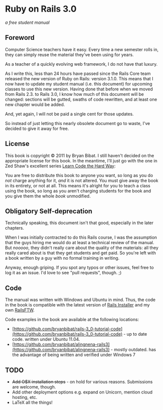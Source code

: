 Ruby on Rails 3.0
=================
_a free student manual_

Foreword
--------

Computer Science teachers have it easy. Every time a new semester rolls in, they can simply reuse the material they've been using for years.

As a teacher of a quickly evolving web framework, I do not have that luxury.

As I write this, less than 24 hours have passed since the Rails Core team released the new version of Ruby on Rails: version 3.1.0. This means that I now have to update my student manual (i.e. this document) for upcoming classes to use this new version. Having done that before when we moved from Rails 2.3. to Rails 3.0, I know how much of this document will be changed: sections will be gutted, swaths of code rewritten, and at least one new chapter would be added.

And, yet again, I will not be paid a single cent for those updates.

So instead of just letting this nearly obsolete document go to waste, I've decided to give it away for free. 

License
-------

This book is copyright © 2011 by Bryan Bibat. I still haven't decided on the appropriate license for this book. In the meantime, I'll just go with the one in Zed Shaw's excellent series [Learn Code the Hard Way](http://learncodethehardway.org/):

You are free to distribute this book to anyone you want, so long as you do _not_ charge anything for it, _and_ it is not altered. You must give away the book in its entirety, or not at all. This means it's alright for you to teach a class using the book, so long as you aren't charging students for the book and you give them the whole _book_ unmodified.

Obligatory Self-deprecation
---------------------------

Technically speaking, this document isn't that good, especially in the later chapters. 

When I was initially contracted to do this Rails course, I was the assumption that the guys hiring me would do at least a technical review of the manual. But _nooooo_, they didn't really care about the quality of the materials: all they really cared about is that they get students and get paid. So you're left with a book written by a guy with no formal training in writing.

Anyway, enough griping. If you spot any typos or other issues, feel free to log it as an issue. I'd love to see "pull requests", though. ;)

Code
----

The manual was written with Windows and Ubuntu in mind. Thus, the code in the book is compatible with the latest version of [Rails Installer](http://railsinstaller.org/) and my own [RailsFTW](http://railsftw.bryanbibat.net).

Code examples in the book are available at the following locations:

* [https://github.com/bryanbibat/rails-3_0-tutorial-code](https://github.com/bryanbibat/rails-3_0-tutorial-code) - up to date code. written under Ubuntu 11.04.
* [https://github.com/bryanbibat/alingnena-rails3](https://github.com/bryanbibat/alingnena-rails3) - mostly outdated. has the advantage of being written and verified under Windows 7

TODO
----

* ~~Add O$X installation steps~~ - on hold for various reasons. Submissions are welcome, though.
* Add other deployment options e.g. expand on Unicorn, mention cloud hosting, etc.
* LaTeX all the things!
